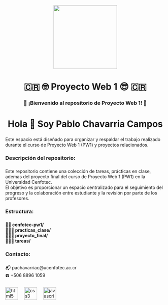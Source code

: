<div align="center">
  <img height="200" src="https://moodle.ucenfotec.ac.cr/pluginfile.php/1/theme_remui/loginpanellogo/1705343482/Logo-Cenfotec-2K.png"  />
</div>

###

<p align="left"></p>

###

<h1 align="center">🇨🇷 🤓 Proyecto Web 1 😎 🇨🇷</h1>

###

<p align="left"></p>

###

<h3 align="center">🏅 ¡Bienvenido al repositorio de Proyecto Web 1! 🏅</h3>

###

<h1 align="center">Hola 👋 Soy Pablo Chavarria Campos</h1>

###

<p align="left">Este espacio está diseñado para organizar y respaldar el trabajo realizado durante el curso de Proyecto Web 1 (PW1) y proyectos relacionados.</p>

###

<h3 align="left">Descripción del repositorio:</h3>

###

<p align="left">Este repositorio contiene una colección de tareas, prácticas en clase, ademas del proyecto final del curso de Proyecto Web 1 (PW1) en la Universidad Cenfotec. <br>El objetivo es proporcionar un espacio centralizado para el seguimiento del progreso y la colaboración entre estudiante y la revisión por parte de los profesores.</p>

###

<h3 align="left">Estructura:</h3>

###

<h4 align="left">🔸📂 cenfotec-pw1/<br>🔸🔸📂 practicas_clase/<br>🔸🔸📂 proyecto_final/<br>🔸🔸📂 tareas/</h4>

###

<h3 align="left">Contacto:</h3>

###

<p align="left">📬 pachavarriac@ucenfotec.ac.cr<br>☎️ +506 8896 1059</p>

###

<div align="left">
  <img src="https://cdn.jsdelivr.net/gh/devicons/devicon/icons/html5/html5-original.svg" height="40" alt="html5 logo"  />
  <img width="12" />
  <img src="https://cdn.jsdelivr.net/gh/devicons/devicon/icons/css3/css3-original.svg" height="40" alt="css3 logo"  />
  <img width="12" />
  <img src="https://cdn.jsdelivr.net/gh/devicons/devicon/icons/javascript/javascript-original.svg" height="40" alt="javascript logo"  />
</div>

###
